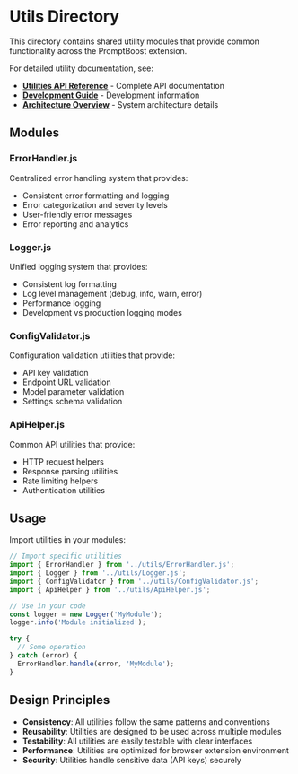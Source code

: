 # Utils Directory

This directory contains shared utility modules that provide common functionality across the PromptBoost extension.

For detailed utility documentation, see:
- **[Utilities API Reference](../docs/api/utilities.md)** - Complete API documentation
- **[Development Guide](../docs/development/setup.md)** - Development information
- **[Architecture Overview](../docs/architecture/overview.md)** - System architecture details

## Modules

### ErrorHandler.js
Centralized error handling system that provides:
- Consistent error formatting and logging
- Error categorization and severity levels
- User-friendly error messages
- Error reporting and analytics

### Logger.js
Unified logging system that provides:
- Consistent log formatting
- Log level management (debug, info, warn, error)
- Performance logging
- Development vs production logging modes

### ConfigValidator.js
Configuration validation utilities that provide:
- API key validation
- Endpoint URL validation
- Model parameter validation
- Settings schema validation

### ApiHelper.js
Common API utilities that provide:
- HTTP request helpers
- Response parsing utilities
- Rate limiting helpers
- Authentication utilities

## Usage

Import utilities in your modules:

```javascript
// Import specific utilities
import { ErrorHandler } from '../utils/ErrorHandler.js';
import { Logger } from '../utils/Logger.js';
import { ConfigValidator } from '../utils/ConfigValidator.js';
import { ApiHelper } from '../utils/ApiHelper.js';

// Use in your code
const logger = new Logger('MyModule');
logger.info('Module initialized');

try {
  // Some operation
} catch (error) {
  ErrorHandler.handle(error, 'MyModule');
}
```

## Design Principles

- **Consistency**: All utilities follow the same patterns and conventions
- **Reusability**: Utilities are designed to be used across multiple modules
- **Testability**: All utilities are easily testable with clear interfaces
- **Performance**: Utilities are optimized for browser extension environment
- **Security**: Utilities handle sensitive data (API keys) securely

